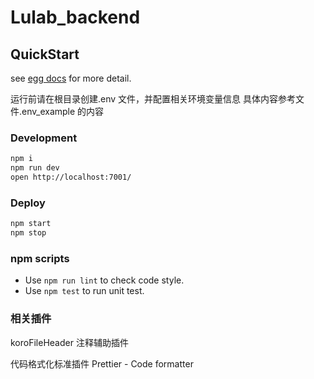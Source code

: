 <!--
 * @Author: caohanzhong 342292451@qq.com
 * @Date: 2024-02-20 10:12:46
 * @LastEditors: caohanzhong 342292451@qq.com
 * @LastEditTime: 2024-02-21 21:45:10
 * @FilePath: \Lulab_backendd:\develop_Lulab_backend\Lulab_backend_feature_Login\repull\Lulab_backend\README.md
 * @Description:
 *
 * Copyright (c) 2024 by ${git_name_email}, All Rights Reserved.
-->

# Lulab_backend

## QuickStart

<!-- add docs here for user -->

see [egg docs][egg] for more detail.

运行前请在根目录创建.env 文件，并配置相关环境变量信息
具体内容参考文件.env_example 的内容

### Development

```bash
npm i
npm run dev
open http://localhost:7001/
```

### Deploy

```bash
npm start
npm stop
```

### npm scripts

- Use `npm run lint` to check code style.
- Use `npm test` to run unit test.

[egg]: https://eggjs.org

### 相关插件

koroFileHeader 注释辅助插件

代码格式化标准插件 Prettier - Code formatter
